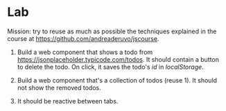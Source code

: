 Lab
=

Mission: try to reuse as much as possible the techniques explained in the course at https://github.com/andreaderuvo/jscourse.

1. Build a web component that shows a todo from https://jsonplaceholder.typicode.com/todos. 
   It should contain a button to delete the todo.
   On click, it saves the todo's _id_ in _localStorage_.

2. Build a web component that's a collection of todos (reuse 1). It should not show the removed todos.

3. It should be reactive between tabs.
